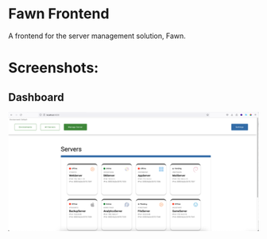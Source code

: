 # Fawn Frontend

A frontend for the server management solution, Fawn.

# Screenshots:

## Dashboard
![dashboard](https://github.com/muzucode/Fawn-Angular-Frontend/blob/master/screenshots/dashboard.png?raw=true)